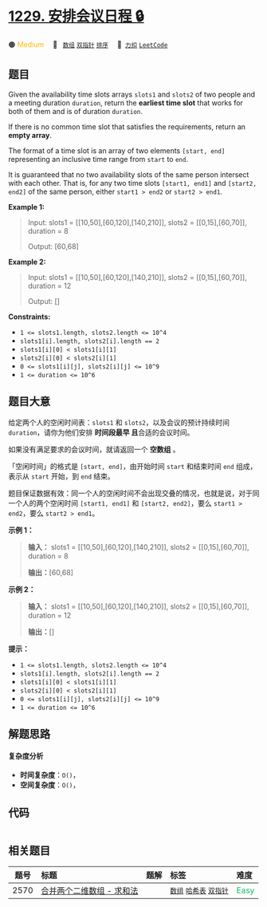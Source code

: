 # [1229. 安排会议日程 🔒](https://2xiao.github.io/leetcode-js/problem/1229.html)

🟠 <font color=#ffb800>Medium</font>&emsp; 🔖&ensp; [`数组`](/tag/array.md) [`双指针`](/tag/two-pointers.md) [`排序`](/tag/sorting.md)&emsp; 🔗&ensp;[`力扣`](https://leetcode.cn/problems/meeting-scheduler) [`LeetCode`](https://leetcode.com/problems/meeting-scheduler)

## 题目

Given the availability time slots arrays `slots1` and `slots2` of two people
and a meeting duration `duration`, return the **earliest time slot** that
works for both of them and is of duration `duration`.

If there is no common time slot that satisfies the requirements, return an
**empty array**.

The format of a time slot is an array of two elements `[start, end]`
representing an inclusive time range from `start` to `end`.

It is guaranteed that no two availability slots of the same person intersect
with each other. That is, for any two time slots `[start1, end1]` and
`[start2, end2]` of the same person, either `start1 > end2` or `start2 >
end1`.



**Example 1:**

> Input: slots1 = [[10,50],[60,120],[140,210]], slots2 = [[0,15],[60,70]], duration = 8
> 
> Output: [60,68]

**Example 2:**

> Input: slots1 = [[10,50],[60,120],[140,210]], slots2 = [[0,15],[60,70]], duration = 12
> 
> Output: []

**Constraints:**

  * `1 <= slots1.length, slots2.length <= 10^4`
  * `slots1[i].length, slots2[i].length == 2`
  * `slots1[i][0] < slots1[i][1]`
  * `slots2[i][0] < slots2[i][1]`
  * `0 <= slots1[i][j], slots2[i][j] <= 10^9`
  * `1 <= duration <= 10^6`


## 题目大意

给定两个人的空闲时间表：`slots1` 和 `slots2`，以及会议的预计持续时间 `duration`，请你为他们安排 **时间段最早
且**合适的会议时间。

如果没有满足要求的会议时间，就请返回一个 **空数组** 。

「空闲时间」的格式是 `[start, end]`，由开始时间 `start` 和结束时间 `end` 组成，表示从 `start` 开始，到 `end`
结束。

题目保证数据有效：同一个人的空闲时间不会出现交叠的情况，也就是说，对于同一个人的两个空闲时间 `[start1, end1]` 和 `[start2,
end2]`，要么 `start1 > end2`，要么 `start2 > end1`。



**示例 1：**

> 
> 
> 
> 
> 
> **输入：** slots1 = [[10,50],[60,120],[140,210]], slots2 = [[0,15],[60,70]], duration = 8
> 
> **输出：**[60,68]
> 
> 

**示例 2：**

> 
> 
> 
> 
> 
> **输入：** slots1 = [[10,50],[60,120],[140,210]], slots2 = [[0,15],[60,70]], duration = 12
> 
> **输出：**[]
> 
> 



**提示：**

  * `1 <= slots1.length, slots2.length <= 10^4`
  * `slots1[i].length, slots2[i].length == 2`
  * `slots1[i][0] < slots1[i][1]`
  * `slots2[i][0] < slots2[i][1]`
  * `0 <= slots1[i][j], slots2[i][j] <= 10^9`
  * `1 <= duration <= 10^6`


## 解题思路

#### 复杂度分析

- **时间复杂度**：`O()`，
- **空间复杂度**：`O()`，

## 代码

```javascript

```

## 相关题目

<!-- prettier-ignore -->
| 题号 | 标题 | 题解 | 标签 | 难度 |
| :------: | :------ | :------: | :------ | :------ |
| 2570 | [合并两个二维数组 - 求和法](https://leetcode.com/problems/merge-two-2d-arrays-by-summing-values) |  |  [`数组`](/tag/array.md) [`哈希表`](/tag/hash-table.md) [`双指针`](/tag/two-pointers.md) | <font color=#15bd66>Easy</font> |